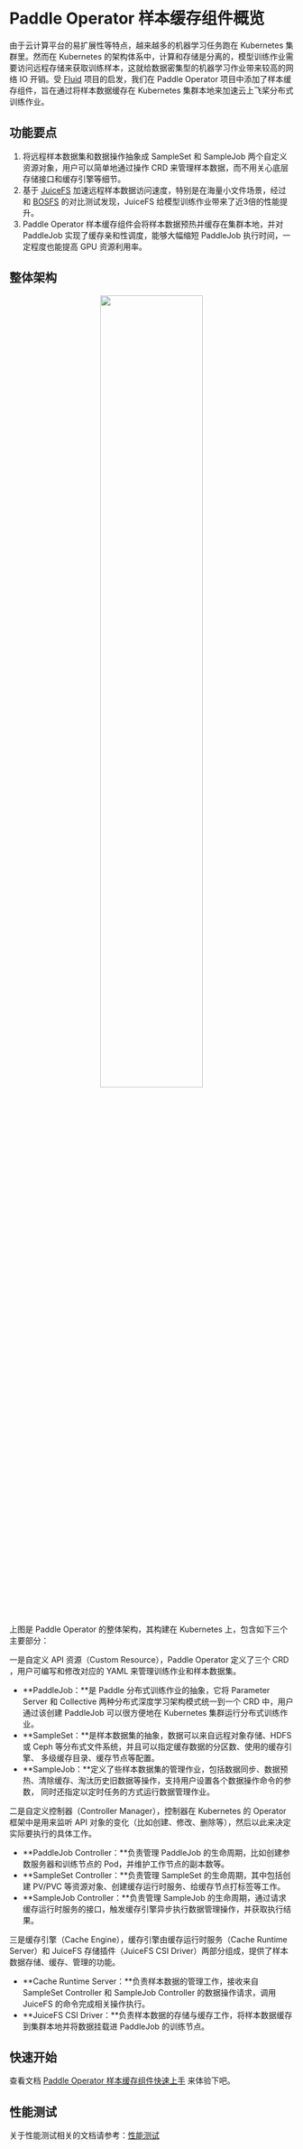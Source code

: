 # Paddle Operator 样本缓存组件概览

由于云计算平台的易扩展性等特点，越来越多的机器学习任务跑在 Kubernetes 集群里。然而在 Kubernetes 的架构体系中，计算和存储是分离的，模型训练作业需要访问远程存储来获取训练样本，这就给数据密集型的机器学习作业带来较高的网络 IO 开销。受 [Fluid](https://github.com/fluid-cloudnative/fluid) 项目的启发，我们在 Paddle Operator 项目中添加了样本缓存组件，旨在通过将样本数据缓存在 Kubernetes 集群本地来加速云上飞桨分布式训练作业。

## 功能要点

1. 将远程样本数据集和数据操作抽象成 SampleSet 和 SampleJob 两个自定义资源对象，用户可以简单地通过操作 CRD 来管理样本数据，而不用关心底层存储接口和缓存引擎等细节。
2. 基于 [JuiceFS](https://github.com/juicedata/juicefs) 加速远程样本数据访问速度，特别是在海量小文件场景，经过和 [BOSFS](http://baidu.netnic.com.cn/doc/BOS/BOSCLI/8.5CBOS.20FS.html) 的对比测试发现，JuiceFS 给模型训练作业带来了近3倍的性能提升。
3. Paddle Operator 样本缓存组件会将样本数据预热并缓存在集群本地，并对 PaddleJob 实现了缓存亲和性调度，能够大幅缩短 PaddleJob 执行时间，一定程度也能提高 GPU 资源利用率。

## 整体架构

<div align="center">
  <img src="http://paddleflow-public.hkg.bcebos.com/Static/ext-arch.jpeg" title="architecture" width="60%" height="60%" alt="">
</div>

上图是 Paddle Operator 的整体架构，其构建在 Kubernetes 上，包含如下三个主要部分：

一是自定义 API 资源（Custom Resource），Paddle Operator 定义了三个 CRD ，用户可编写和修改对应的 YAML 来管理训练作业和样本数据集。

- **PaddleJob：**是 Paddle 分布式训练作业的抽象，它将 Parameter Server 和 Collective 两种分布式深度学习架构模式统一到一个 CRD 中，用户通过该创建 PaddleJob 可以很方便地在 Kubernetes 集群运行分布式训练作业。
- **SampleSet：**是样本数据集的抽象，数据可以来自远程对象存储、HDFS 或 Ceph 等分布式文件系统，并且可以指定缓存数据的分区数、使用的缓存引擎、 多级缓存目录、缓存节点等配置。
- **SampleJob：**定义了些样本数据集的管理作业，包括数据同步、数据预热、清除缓存、淘汰历史旧数据等操作，支持用户设置各个数据操作命令的参数， 同时还指定以定时任务的方式运行数据管理作业。

二是自定义控制器（Controller Manager），控制器在 Kubernetes 的 Operator 框架中是用来监听 API 对象的变化（比如创建、修改、删除等），然后以此来决定实际要执行的具体工作。

- **PaddleJob Controller：**负责管理 PaddleJob 的生命周期，比如创建参数服务器和训练节点的 Pod，并维护工作节点的副本数等。
- **SampleSet Controller：**负责管理 SampleSet 的生命周期，其中包括创建 PV/PVC 等资源对象、创建缓存运行时服务、给缓存节点打标签等工作。
- **SampleJob Controller：**负责管理 SampleJob 的生命周期，通过请求缓存运行时服务的接口，触发缓存引擎异步执行数据管理操作，并获取执行结果。

三是缓存引擎（Cache Engine），缓存引擎由缓存运行时服务（Cache Runtime Server）和 JuiceFS 存储插件（JuiceFS CSI Driver）两部分组成，提供了样本数据存储、缓存、管理的功能。

- **Cache Runtime Server：**负责样本数据的管理工作，接收来自 SampleSet Controller 和 SampleJob Controller 的数据操作请求，调用 JuiceFS 的命令完成相关操作执行。
- **JuiceFS CSI Driver：**负责样本数据的存储与缓存工作，将样本数据缓存到集群本地并将数据挂载进 PaddleJob 的训练节点。

## 快速开始
查看文档 [Paddle Operator 样本缓存组件快速上手](./ext-get-start.md) 来体验下吧。

## 性能测试
关于性能测试相关的文档请参考：[性能测试](./ext-beachmark.md)

